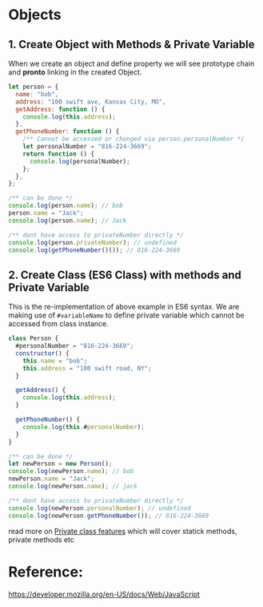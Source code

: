 # Objects

## 1. Create Object with Methods & Private Variable

When we create an object and define property we will see prototype chain and **pronto** linking in the created Object.

```js
let person = {
  name: "bob",
  address: "100 swift ave, Kansas City, MO",
  getAddress: function () {
    console.log(this.address);
  },
  getPhoneNumber: function () {
    /** Cannot be accessed or changed via person.personalNumber */
    let personalNumber = "816-224-3669";
    return function () {
      console.log(personalNumber);
    };
  },
};

/** can be done */
console.log(person.name); // bob
person.name = "Jack";
console.log(person.name); // Jack

/** dont have access to privateNumber directly */
console.log(person.privateNumber); // undefined
console.log(getPhoneNumber()()); // 816-224-3669
```

## 2. Create Class (ES6 Class) with methods and Private Variable

This is the re-implementation of above example in ES6 syntax. We are making use of `#variableName` to define private variable which cannot be accessed from class instance.

```js
class Person {
  #personalNumber = "816-224-3669";
  constructor() {
    this.name = "bob";
    this.address = "100 swift road, NY";
  }

  getAddress() {
    console.log(this.address);
  }

  getPhoneNumber() {
    console.log(this.#personalNumber);
  }
}

/** can be done */
let newPerson = new Person();
console.log(newPerson.name); // bob
newPerson.name = "Jack";
console.log(newPerson.name); // jack

/** dont have access to privateNumber directly */
console.log(newPerson.personalNumber); // undefined
console.log(newPerson.getPhoneNumber()); // 816-224-3669
```

read more on [Private class features](https://developer.mozilla.org/en-US/docs/Web/JavaScript/Reference/Classes/Private_class_fields) which will cover statick methods, private methods etc

# Reference:

https://developer.mozilla.org/en-US/docs/Web/JavaScript
